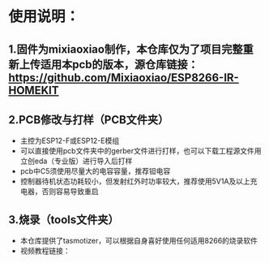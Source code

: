 # 使用说明：
## 1.固件为mixiaoxiao制作，本仓库仅为了项目完整重新上传适用本pcb的版本，源仓库链接：https://github.com/Mixiaoxiao/ESP8266-IR-HOMEKIT
## 2.PCB修改与打样（PCB文件夹）
- 主控为ESP12-F或ESP12-E模组
- 可以直接使用pcb文件夹中的gerber文件进行打样，也可以下载工程源文件用立创eda（专业版）进行导入后打样
- pcb中C5须使用尽量大的电容容量，推荐钽电容
- 控制器待机状态功耗较小，但发射红外时功率较大，推荐使用5V1A及以上充电器，否则容易导致重启
## 3.烧录（tools文件夹）
- 本仓库提供了tasmotizer，可以根据自身喜好使用任何适用8266的烧录软件
- 视频教程链接：